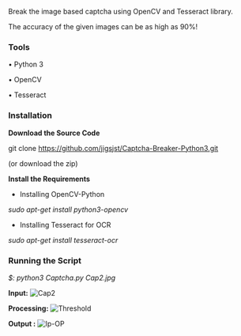 Break the image based captcha using OpenCV and Tesseract library.

The accuracy of the given images can be as high as 90%!
### Tools
•	Python 3

•	OpenCV

•	Tesseract

### Installation

**Download the Source Code**

git clone https://github.com/jigsjst/Captcha-Breaker-Python3.git 


(or download the zip)

**Install the Requirements**

- Installing OpenCV-Python


_sudo apt-get install python3-opencv_

- Installing Tesseract for OCR


_sudo apt-get install tesseract-ocr_

### Running the Script
_$: python3 Captcha.py Cap2.jpg_ 

**Input:**
![Cap2](https://user-images.githubusercontent.com/57414857/119650640-ae382980-be41-11eb-83db-55cd71eb0a47.jpg)

**Processing:**
![Threshold](https://user-images.githubusercontent.com/57414857/119649260-0ec66700-be40-11eb-922e-500da7886b29.png)

**Output :** 
![Ip-OP](https://user-images.githubusercontent.com/57414857/119649228-05d59580-be40-11eb-85be-41cd18b00143.png)
